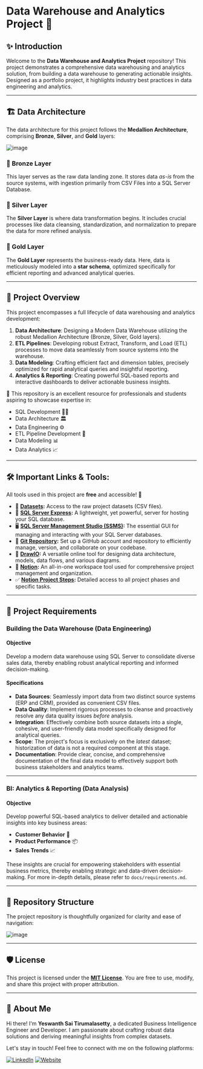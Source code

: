# Data Warehouse and Analytics Project 🚀

## ✨ Introduction

Welcome to the **Data Warehouse and Analytics Project** repository! This project demonstrates a comprehensive data warehousing and analytics solution, from building a data warehouse to generating actionable insights. Designed as a portfolio project, it highlights industry best practices in data engineering and analytics.

---

## 🏗️ Data Architecture

The data architecture for this project follows the **Medallion Architecture**, comprising **Bronze**, **Silver**, and **Gold** layers:

![image](https://github.com/user-attachments/assets/fd4f0f57-c71e-422e-bec8-d637cf21aeae)



### 🥉 Bronze Layer
This layer serves as the raw data landing zone. It stores data *as-is* from the source systems, with ingestion primarily from CSV Files into a SQL Server Database.

### 🥈 Silver Layer
The **Silver Layer** is where data transformation begins. It includes crucial processes like data cleansing, standardization, and normalization to prepare the data for more refined analysis.

### 🥇 Gold Layer
The **Gold Layer** represents the business-ready data. Here, data is meticulously modeled into a **star schema**, optimized specifically for efficient reporting and advanced analytical queries.

---

## 📖 Project Overview

This project encompasses a full lifecycle of data warehousing and analytics development:

1.  **Data Architecture**: Designing a Modern Data Warehouse utilizing the robust Medallion Architecture (Bronze, Silver, Gold layers).
2.  **ETL Pipelines**: Developing robust Extract, Transform, and Load (ETL) processes to move data seamlessly from source systems into the warehouse.
3.  **Data Modeling**: Crafting efficient fact and dimension tables, precisely optimized for rapid analytical queries and insightful reporting.
4.  **Analytics & Reporting**: Creating powerful SQL-based reports and interactive dashboards to deliver actionable business insights.

🎯 This repository is an excellent resource for professionals and students aspiring to showcase expertise in:
* SQL Development 🧑‍💻
* Data Architecture 🏛️
* Data Engineering ⚙️
* ETL Pipeline Development 🚀
* Data Modeling 📊
* Data Analytics 📈

---

## 🛠️ Important Links & Tools:

All tools used in this project are **free** and accessible! 🎉

* 📁 **[Datasets](datasets/):** Access to the raw project datasets (CSV files).
* 💾 **[SQL Server Express](https://www.microsoft.com/en-us/sql-server/sql-server-downloads):** A lightweight, yet powerful, server for hosting your SQL database.
* 🖥️ **[SQL Server Management Studio (SSMS)](https://learn.microsoft.com/en-us/sql/ssms/download-sql-server-management-studio-ssms?view=sql-server-ver16):** The essential GUI for managing and interacting with your SQL Server databases.
* 🐙 **[Git Repository](https://github.com/):** Set up a GitHub account and repository to efficiently manage, version, and collaborate on your codebase.
* 🎨 **[DrawIO](https://www.drawio.com/):** A versatile online tool for designing data architecture, models, data flows, and various diagrams.
* 📝 **[Notion](https://www.notion.com/):** An all-in-one workspace tool used for comprehensive project management and organization.
* ✅ **[Notion Project Steps](https://thankful-pangolin-2ca.notion.site/SQL-Data-Warehouse-Project-16ed041640ef80489667cfe2f380b269?pvs=4):** Detailed access to all project phases and specific tasks.

---

## 🎯 Project Requirements

### Building the Data Warehouse (Data Engineering)

#### Objective
Develop a modern data warehouse using SQL Server to consolidate diverse sales data, thereby enabling robust analytical reporting and informed decision-making.

#### Specifications
* **Data Sources**: Seamlessly import data from two distinct source systems (ERP and CRM), provided as convenient CSV files.
* **Data Quality**: Implement rigorous processes to cleanse and proactively resolve any data quality issues *before* analysis.
* **Integration**: Effectively combine both source datasets into a single, cohesive, and user-friendly data model specifically designed for analytical queries.
* **Scope**: The project's focus is exclusively on the *latest* dataset; historization of data is not a required component at this stage.
* **Documentation**: Provide clear, concise, and comprehensive documentation of the final data model to effectively support both business stakeholders and analytics teams.

---

### BI: Analytics & Reporting (Data Analysis)

#### Objective
Develop powerful SQL-based analytics to deliver detailed and actionable insights into key business areas:

* **Customer Behavior** 👥
* **Product Performance** 📦
* **Sales Trends** 📈

These insights are crucial for empowering stakeholders with essential business metrics, thereby enabling strategic and data-driven decision-making. For more in-depth details, please refer to `docs/requirements.md`.

---

## 📂 Repository Structure

The project repository is thoughtfully organized for clarity and ease of navigation:

![image](https://github.com/user-attachments/assets/e6ed198a-1bec-4518-b713-33bf90a8699f)


---

## 🛡️ License

This project is licensed under the **[MIT License](LICENSE)**. You are free to use, modify, and share this project with proper attribution.

---

## 🌟 About Me

Hi there! I'm **Yeswanth Sai Tirumalasetty**, a dedicated Business Intelligence Engineer and Developer. I am passionate about crafting robust data solutions and deriving meaningful insights from complex datasets.

Let's stay in touch! Feel free to connect with me on the following platforms:

[![LinkedIn](https://img.shields.io/badge/LinkedIn-0077B5?style=for-the-badge&logo=linkedin&logoColor=white)](https://www.linkedin.com/in/yeswanth-sai-tirumalasetty/)
[![Website](https://img.shields.io/badge/Website-000000?style=for-the-badge&logo=google-chrome&logoColor=white)](https://www.yeswanthsaitirumalasetty.com)
